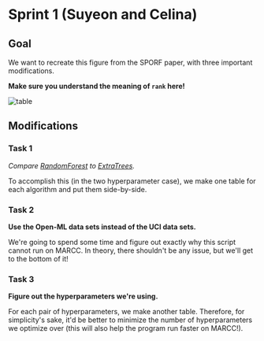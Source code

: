 # Sprint 1 (Suyeon and Celina)

## Goal
We want to recreate this figure from the SPORF paper, with three important modifications.

**Make sure you understand the meaning of `rank` here!**

![table][figure6]


## Modifications

### Task 1
*Compare [RandomForest](https://scikit-learn.org/stable/modules/generated/sklearn.ensemble.RandomForestClassifier.html) 
to [ExtraTrees](https://scikit-learn.org/stable/modules/generated/sklearn.ensemble.ExtraTreesClassifier.html).*

To accomplish this (in the two hyperparameter case), we make one table for each algorithm and put them side-by-side.

### Task 2
**Use the Open-ML data sets instead of the UCI data sets.**

We're going to spend some time and figure out exactly why this script cannot run on MARCC. 
In theory, there shouldn't be any issue, but we'll get to the bottom of it!

### Task 3
**Figure out the hyperparameters we're using.**

For each pair of hyperparameters, we make another table. Therefore, for simplicity's sake, 
it'd be better to minimize the number of hyperparameters we optimize over (this will also help the program
run faster on MARCC!).

[figure6]: ./hyperparameters/figure.png
